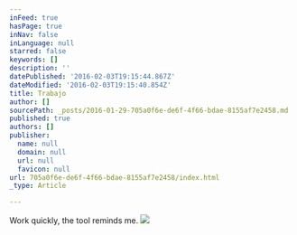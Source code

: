 ```yaml
---
inFeed: true
hasPage: true
inNav: false
inLanguage: null
starred: false
keywords: []
description: ''
datePublished: '2016-02-03T19:15:44.867Z'
dateModified: '2016-02-03T19:15:40.854Z'
title: Trabajo
author: []
sourcePath: _posts/2016-01-29-705a0f6e-de6f-4f66-bdae-8155af7e2458.md
published: true
authors: []
publisher:
  name: null
  domain: null
  url: null
  favicon: null
url: 705a0f6e-de6f-4f66-bdae-8155af7e2458/index.html
_type: Article

---
```

Work quickly, the tool reminds me.
![](https://s3-us-west-2.amazonaws.com/the-grid-img/p/b4c29acadf50b3002508045aa54b9d1fea39ea23.jpg)